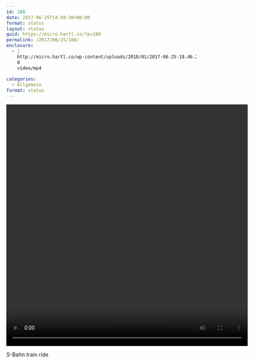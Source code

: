 ```yaml
---
id: 188
date: 2017-06-25T14:49:30+00:00
format: status
layout: status
guid: https://micro.hartl.co/?p=188
permalink: /2017/06/25/188/
enclosure:
  - |
    http://micro.hartl.co/wp-content/uploads/2018/01/2017-06-25-18.46.22-1545090665879205198_2126152.mp4
    0
    video/mp4
    
categories:
  - Allgemein
format: status
---
```

<div style="width: 640px;" class="wp-video">
  <video class="wp-video-shortcode" id="video-188-2" width="640" height="640" preload="metadata" controls="controls"><source type="video/mp4" src="http://micro.hartl.co/wp-content/uploads/2018/01/2017-06-25-18.46.22-1545090665879205198_2126152.mp4?_=2" /><a href="http://micro.hartl.co/wp-content/uploads/2018/01/2017-06-25-18.46.22-1545090665879205198_2126152.mp4">http://micro.hartl.co/wp-content/uploads/2018/01/2017-06-25-18.46.22-1545090665879205198_2126152.mp4</a></video>
</div>

S-Bahn train ride